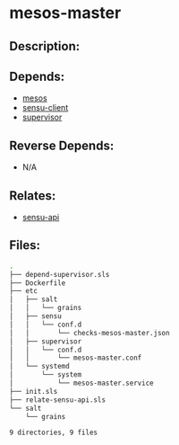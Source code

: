 # mesos-master

## Description:



## Depends:

  -  [mesos](/salt/mesos)
  -  [sensu-client](/salt/sensu-client)
  -  [supervisor](/salt/supervisor)

## Reverse Depends:

  -  N/A

## Relates:

  -  [sensu-api](/salt/sensu-api)

## Files:

```bash
.
├── depend-supervisor.sls
├── Dockerfile
├── etc
│   ├── salt
│   │   └── grains
│   ├── sensu
│   │   └── conf.d
│   │       └── checks-mesos-master.json
│   ├── supervisor
│   │   └── conf.d
│   │       └── mesos-master.conf
│   └── systemd
│       └── system
│           └── mesos-master.service
├── init.sls
├── relate-sensu-api.sls
└── salt
    └── grains

9 directories, 9 files
```
